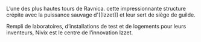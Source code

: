 L’une des plus hautes tours de Ravnica. cette impressionnante
structure crépite avec la puissance sauvage d'[[Izzet]] et leur sert de siège de guilde.

Rempli de laboratoires, d’installations de test et de logements pour leurs inventeurs, Nivix est le centre de l’innovation Izzet. 